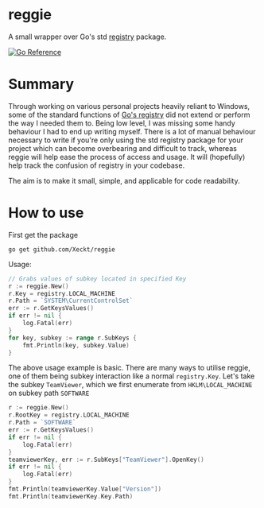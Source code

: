 # reggie
A small wrapper over Go's std [registry](https://pkg.go.dev/golang.org/x/sys/windows/registry) package.

[![Go Reference](https://pkg.go.dev/badge/pkg.go.dev/github.com/Xeckt/reggie.svg)](https://pkg.go.dev/github.com/Xeckt/reggie)

# Summary
Through working on various personal projects heavily reliant to Windows, some of the standard functions of [Go's registry](https://pkg.go.dev/golang.org/x/sys/windows/registry)
did not extend or perform the way I needed them to. Being low level, I was missing some handy behaviour I had
to end up writing myself.
There is a lot of manual behaviour necessary to write if you're only using the std registry package for your project which can become
overbearing and difficult to track, whereas
reggie will help ease the process of access and usage. It will (hopefully) help track the confusion of registry in your codebase.

The aim is to make it small, simple, and applicable for code readability.

# How to use
First get the package
```
go get github.com/Xeckt/reggie
```

Usage:
```go
// Grabs values of subkey located in specified Key
r := reggie.New()
r.Key = registry.LOCAL_MACHINE
r.Path = `SYSTEM\CurrentControlSet`
err := r.GetKeysValues()
if err != nil {
	log.Fatal(err)
}
for key, subkey := range r.SubKeys {
	fmt.Println(key, subkey.Value)
}
```
The above usage example is basic. There are many ways to utilise reggie, one of them being subkey interaction
like a normal `registry.Key`. Let's take the subkey `TeamViewer`, which we first enumerate from `HKLM\LOCAL_MACHINE` on subkey path `SOFTWARE`
```go
r := reggie.New()
r.RootKey = registry.LOCAL_MACHINE
r.Path = `SOFTWARE`
err := r.GetKeysValues()
if err != nil {
	log.Fatal(err)
}
teamviewerKey, err := r.SubKeys["TeamViewer"].OpenKey()
if err != nil {
	log.Fatal(err)
}
fmt.Println(teamviewerKey.Value["Version"])
fmt.Println(teamviewerKey.Key.Path)
```

